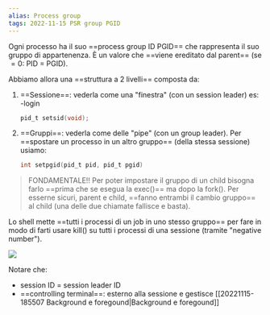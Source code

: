 ```yaml
---
alias: Process group
tags: 2022-11-15 PSR group PGID
---
```


Ogni processo ha il suo ==process group ID PGID== che rappresenta il suo gruppo di appartenenza. È un valore che ==viene ereditato dal parent== (se $=0$: PID = PGID).

Abbiamo allora una ==struttura a 2 livelli== composta da:
1. ==Sessione==: vederla come una "finestra" (con un session leader) es: -login

	```c
	pid_t setsid(void);
	```
1. ==Gruppi==: vederla come delle "pipe" (con un group leader).
	Per ==spostare un processo in un altro gruppo== (della stessa sessione) usiamo:

	```c
	int setpgid(pid_t pid, pid_t pgid)
	```

> FONDAMENTALE!! Per poter impostare il gruppo di un child bisogna farlo ==prima che se esegua la exec()== ma dopo la fork(). Per esserne sicuri, parent e child, ==fanno entrambi il cambio gruppo== al child (una delle due chiamate fallisce e basta).

Lo shell mette ==tutti i processi di un job in uno stesso gruppo== per fare in modo di farti usare kill() su tutti i processi di una sessione (tramite "negative number").

![](Uni/PSR/img/sesgroup.jpeg)

Notare che:
- session ID = session leader ID
- ==controlling terminal==: esterno alla sessione e gestisce [[20221115-185507 Background e foregound|Background e foregound]]
